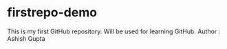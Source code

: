 # firstrepo-demo
This is my first GitHub repository. Will be used for learning GitHub.
Author : Ashish Gupta
